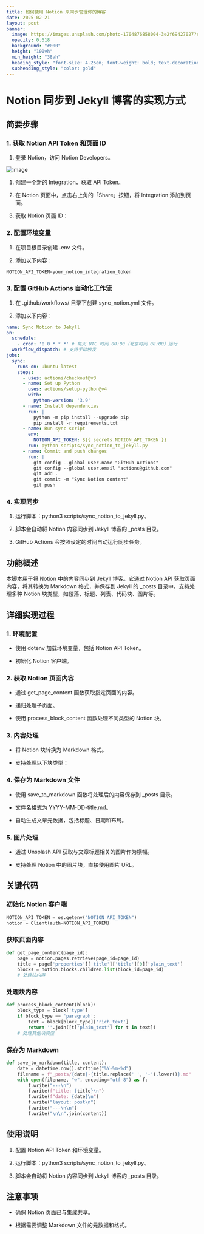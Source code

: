 ```yaml
---
title: 如何使用 Notion 来同步管理你的博客
date: 2025-02-21
layout: post
banner:
  image: https://images.unsplash.com/photo-1704876858004-3e2f69427027?crop=entropy&cs=tinysrgb&fit=max&fm=jpg&ixid=M3w2OTIwMzJ8MHwxfHJhbmRvbXx8fHx8fHx8fDE3NDAxNTUwMzJ8&ixlib=rb-4.0.3&q=80&w=1080
  opacity: 0.618
  background: "#000"
  height: "100vh"
  min_height: "38vh"
  heading_style: "font-size: 4.25em; font-weight: bold; text-decoration: underline"
  subheading_style: "color: gold"
---
```


# Notion 同步到 Jekyll 博客的实现方式

## 简要步骤

### 1. 获取 Notion API Token 和页面 ID

1. 登录 Notion，访问 Notion Developers。

![image](https://prod-files-secure.s3.us-west-2.amazonaws.com/a7a0cc5a-89b9-4cda-8686-1fba0ca52f40/d19c1afe-dea5-4312-9333-786b0ba83054/image.png?X-Amz-Algorithm=AWS4-HMAC-SHA256&X-Amz-Content-Sha256=UNSIGNED-PAYLOAD&X-Amz-Credential=ASIAZI2LB466ZDTHV5XU%2F20250221%2Fus-west-2%2Fs3%2Faws4_request&X-Amz-Date=20250221T162351Z&X-Amz-Expires=3600&X-Amz-Security-Token=IQoJb3JpZ2luX2VjELD%2F%2F%2F%2F%2F%2F%2F%2F%2F%2FwEaCXVzLXdlc3QtMiJHMEUCIQDJBjWQ4W1lpKglWRlvy%2Bz8DZhYSZYvi%2F73T1dSV5bHGwIgJAD0P3BjDFUrmqDac48i1Hca37B5e8%2FBT2ROSQxi8PsqiAQI2f%2F%2F%2F%2F%2F%2F%2F%2F%2F%2FARAAGgw2Mzc0MjMxODM4MDUiDEFRNeiXTciRFJ%2BRQircA3Cw1BKQpGoiJ5Tx5SD%2Blgi7exg2WSQFo2ez0hhG9fQqsZT7yaIjsxPQCaC4oSW%2BMsHaopDvMDVoPuRnSbSeUVaUlDcheebgHcNeyJXExE4GwTYWZj6w7iUEaj4rztfe5kOhdRlTKvHfxwnemM1HD42fs4%2F6RIAgUbnzcUYpabD7ihbFXhiwpC4CCOEMxPuzaLWK5Cpsqx%2BZT85%2By8vxqS%2FtRud1dMx3Q8imZoNNA4oVwT6323SqiT3GdrpZ96bRMG%2By72WsQVY5CjHq5Lzr9OFmIRK3Vus1XVTz6TpW%2Ft4DLMbZ7Es1hwYbdKyktJJk07hNh2AIt67gxIcw500xs8EPfulblN0ZCibzEDbO9LP2%2FsahYTShyX30amS%2FO%2FTu84RWRlxqZqoDetS9jLculL%2FpnBfUqjLQ0amTduklFCf%2FOlozyROkpjdXRGrtmuXcko4kiGf8oJ3mLozTNTN0omcjLfvWzRQdIwexWn1dIMrj%2FLROGoBPgWeANa3l3%2BR9eguofc06UDD55w11%2BbgDOLJa6F26zGIaOFqmScvRRoVisjxOddySQJzz3xWDbjKcF0mJa5CPkKA%2F%2B8h6q7X5r50QdbvULYpDBueKmuA2URMbxVtk59uLJn%2FR3qMEMPm84r0GOqUBTBP4JulRazkwLVDUaPVvozmb0ob4iNmX7p%2BG2ZOsfAbGtowzIlUARgcRexatDYUJcW58hj1twaq%2F1BdNUHElfCei98FthyC6BFTsIFqAIN1Ibqr99stICEQSDyhJJQz8EAP0kkg7gFOWkdKabv4C6RDcArtR8FQ7asvIX1xSpM4J%2B6Nd%2BxRO%2BxTqkTeJLBuICnYvvxN9P14peVYFMZooa6vioNeQ&X-Amz-Signature=9f826603f09d2ffb46b56fe1c3ae93583daf172e82534002b5ca6255d54b3e2f&X-Amz-SignedHeaders=host&x-id=GetObject)

1. 创建一个新的 Integration，获取 API Token。

1. 在 Notion 页面中，点击右上角的「Share」按钮，将 Integration 添加到页面。

1. 获取 Notion 页面 ID：


### 2. 配置环境变量

1. 在项目根目录创建 .env 文件。

1. 添加以下内容：

```javascript
NOTION_API_TOKEN=your_notion_integration_token
```

### 3. 配置 GitHub Actions 自动化工作流

1. 在 .github/workflows/ 目录下创建 sync_notion.yml 文件。

1. 添加以下内容：

```yaml
name: Sync Notion to Jekyll
on:
  schedule:
    - cron: '0 0 * * *' # 每天 UTC 时间 00:00（北京时间 08:00）运行
  workflow_dispatch: # 支持手动触发
jobs:
  sync:
    runs-on: ubuntu-latest
    steps:
      - uses: actions/checkout@v3
      - name: Set up Python
        uses: actions/setup-python@v4
        with:
          python-version: '3.9'
      - name: Install dependencies
        run: |
          python -m pip install --upgrade pip
          pip install -r requirements.txt
      - name: Run sync script
        env:
          NOTION_API_TOKEN: ${{ secrets.NOTION_API_TOKEN }}
        run: python scripts/sync_notion_to_jekyll.py
      - name: Commit and push changes
        run: |
          git config --global user.name "GitHub Actions"
          git config --global user.email "actions@github.com"
          git add .
          git commit -m "Sync Notion content"
          git push
```

### 4. 实现同步

1. 运行脚本：python3 scripts/sync_notion_to_jekyll.py。

1. 脚本会自动将 Notion 内容同步到 Jekyll 博客的 _posts 目录。

1. GitHub Actions 会按照设定的时间自动运行同步任务。

## 功能概述

本脚本用于将 Notion 中的内容同步到 Jekyll 博客。它通过 Notion API 获取页面内容，将其转换为 Markdown 格式，并保存到 Jekyll 的 _posts 目录中。支持处理多种 Notion 块类型，如段落、标题、列表、代码块、图片等。

## 详细实现过程

### 1. 环境配置

- 使用 dotenv 加载环境变量，包括 Notion API Token。

- 初始化 Notion 客户端。

### 2. 获取 Notion 页面内容

- 通过 get_page_content 函数获取指定页面的内容。

- 递归处理子页面。

- 使用 process_block_content 函数处理不同类型的 Notion 块。

### 3. 内容处理

- 将 Notion 块转换为 Markdown 格式。

- 支持处理以下块类型：


### 4. 保存为 Markdown 文件

- 使用 save_to_markdown 函数将处理后的内容保存到 _posts 目录。

- 文件名格式为 YYYY-MM-DD-title.md。

- 自动生成文章元数据，包括标题、日期和布局。

### 5. 图片处理

- 通过 Unsplash API 获取与文章标题相关的图片作为横幅。

- 支持处理 Notion 中的图片块，直接使用图片 URL。

## 关键代码

### 初始化 Notion 客户端

```python
NOTION_API_TOKEN = os.getenv("NOTION_API_TOKEN")
notion = Client(auth=NOTION_API_TOKEN)
```

### 获取页面内容

```python
def get_page_content(page_id):
    page = notion.pages.retrieve(page_id=page_id)
    title = page['properties']['title']['title'][0]['plain_text']
    blocks = notion.blocks.children.list(block_id=page_id)
    # 处理块内容
```

### 处理块内容

```python
def process_block_content(block):
    block_type = block['type']
    if block_type == 'paragraph':
        text = block[block_type]['rich_text']
        return ''.join([t['plain_text'] for t in text])
    # 处理其他块类型
```

### 保存为 Markdown

```python
def save_to_markdown(title, content):
    date = datetime.now().strftime("%Y-%m-%d")
    filename = f"_posts/{date}-{title.replace(' ', '-').lower()}.md"
    with open(filename, "w", encoding="utf-8") as f:
        f.write("---\n")
        f.write(f"title: {title}\n")
        f.write(f"date: {date}\n")
        f.write("layout: post\n")
        f.write("---\n\n")
        f.write("\n\n".join(content))
```

## 使用说明

1. 配置 Notion API Token 和环境变量。

1. 运行脚本：python3 scripts/sync_notion_to_jekyll.py。

1. 脚本会自动将 Notion 内容同步到 Jekyll 博客的 _posts 目录。

## 注意事项

- 确保 Notion 页面已与集成共享。

- 根据需要调整 Markdown 文件的元数据和格式。